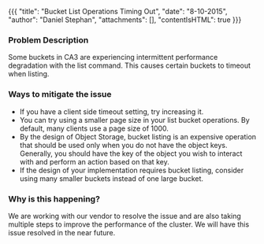 {{{
 "title": "Bucket List Operations Timing Out",
 "date": "8-10-2015",
 "author": "Daniel Stephan",
 "attachments": [],
 "contentIsHTML": true
}}}

<h3>Problem Description</h3>
<p>Some buckets in CA3 are experiencing intermittent performance degradation
with the list command.  This causes certain buckets to timeout when listing.</p>
<h3>Ways to mitigate the issue</h3>
<ul>
 <li>If you have a client side timeout setting, try increasing it.</li>
 <li>You can try using a smaller page size in your list bucket operations.
 By default, many clients use a page size of 1000.</li>
 <li>By the design of Object Storage, bucket listing is an expensive
 operation that should be used only when you do not have the object keys.
 Generally, you should have the key of the object you wish to interact with
 and perform an action based on that key.</li>
 <li>If the design of your implementation requires bucket listing, consider
 using many smaller buckets instead of one large bucket.</li>
</ul>
<h3>Why is this happening?</h3>
<p>We are working with our vendor to resolve the issue and are also taking
multiple steps to improve the performance of the cluster.  We will have
this issue resolved in the near future.</p>
